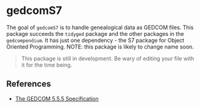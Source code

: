 
<!-- README.md is generated from README.Rmd. Please edit that file -->

# gedcomS7

<!-- badges: start -->
<!-- badges: end -->

The goal of `gedcomS7` is to handle genealogical data as GEDCOM files.
This package succeeds the `tidyged` package and the other packages in
the `gedcompendium`. It has just one dependency - the S7 package for
Object Oriented Programming. NOTE: this package is likely to change name soon.

> This package is still in development. Be wary of editing your file
> with it for the time being.


## References

- [The GEDCOM 5.5.5 Specification](https://www.gedcom.org/gedcom.html)
